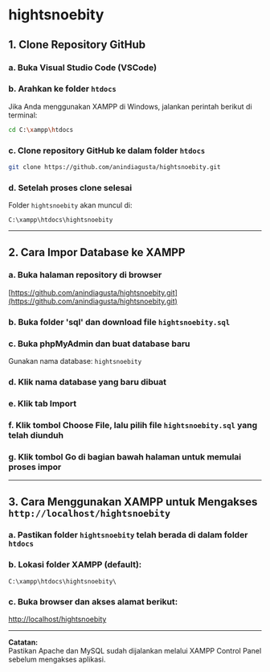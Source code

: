 # hightsnoebity

## 1. Clone Repository GitHub

### a. Buka Visual Studio Code (VSCode)

### b. Arahkan ke folder `htdocs`  
Jika Anda menggunakan XAMPP di Windows, jalankan perintah berikut di terminal:

```bash
cd C:\xampp\htdocs
```

### c. Clone repository GitHub ke dalam folder `htdocs`

```bash
git clone https://github.com/anindiagusta/hightsnoebity.git
```

### d. Setelah proses clone selesai  
Folder `hightsnoebity` akan muncul di:

```
C:\xampp\htdocs\hightsnoebity
```

---

## 2. Cara Impor Database ke XAMPP

### a. Buka halaman repository di browser  
[https://github.com/anindiagusta/hightsnoebity.git](https://github.com/anindiagusta/hightsnoebity.git)

### b. Buka folder 'sql' dan download file `hightsnoebity.sql`

### c. Buka phpMyAdmin dan buat database baru  
Gunakan nama database: `hightsnoebity`

### d. Klik nama database yang baru dibuat

### e. Klik tab **Import**

### f. Klik tombol **Choose File**, lalu pilih file `hightsnoebity.sql` yang telah diunduh

### g. Klik tombol **Go** di bagian bawah halaman untuk memulai proses impor

---

## 3. Cara Menggunakan XAMPP untuk Mengakses `http://localhost/hightsnoebity`

### a. Pastikan folder `hightsnoebity` telah berada di dalam folder `htdocs`

### b. Lokasi folder XAMPP (default):  
```
C:\xampp\htdocs\hightsnoebity\
```

### c. Buka browser dan akses alamat berikut:  
[http://localhost/hightsnoebity](http://localhost/hightsnoebity)

---

**Catatan:**  
Pastikan Apache dan MySQL sudah dijalankan melalui XAMPP Control Panel sebelum mengakses aplikasi.
